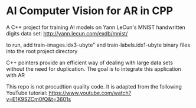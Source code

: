 # AI Computer Vision for AR in CPP
A C++ project for training AI models on Yann LeCun's MNIST handwritten digits data set: http://yann.lecun.com/exdb/mnist/

to run, add train-images.idx3-ubyte" and train-labels.idx1-ubyte binary files into the root project directory

C++ pointers provide an efficient way of dealing with large data sets without the need for duplication.
The goal is to integrate this application with AR

This repo is not procudtion quality code. It is adapted from the following YouTube tutorial: 
https://www.youtube.com/watch?v=E1K9SZCm0fQ&t=3601s
